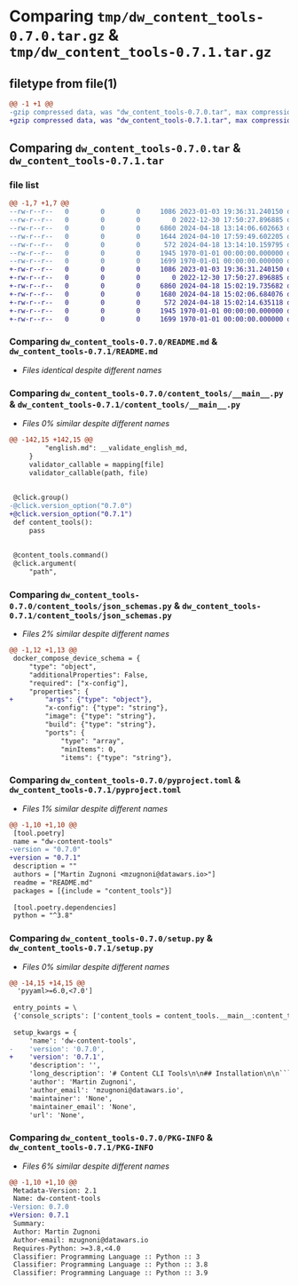 # Comparing `tmp/dw_content_tools-0.7.0.tar.gz` & `tmp/dw_content_tools-0.7.1.tar.gz`

## filetype from file(1)

```diff
@@ -1 +1 @@
-gzip compressed data, was "dw_content_tools-0.7.0.tar", max compression
+gzip compressed data, was "dw_content_tools-0.7.1.tar", max compression
```

## Comparing `dw_content_tools-0.7.0.tar` & `dw_content_tools-0.7.1.tar`

### file list

```diff
@@ -1,7 +1,7 @@
--rw-r--r--   0        0        0     1086 2023-01-03 19:36:31.240150 dw_content_tools-0.7.0/README.md
--rw-r--r--   0        0        0        0 2022-12-30 17:50:27.896885 dw_content_tools-0.7.0/content_tools/__init__.py
--rw-r--r--   0        0        0     6860 2024-04-18 13:14:06.602663 dw_content_tools-0.7.0/content_tools/__main__.py
--rw-r--r--   0        0        0     1644 2024-04-10 17:59:49.602205 dw_content_tools-0.7.0/content_tools/json_schemas.py
--rw-r--r--   0        0        0      572 2024-04-18 13:14:10.159795 dw_content_tools-0.7.0/pyproject.toml
--rw-r--r--   0        0        0     1945 1970-01-01 00:00:00.000000 dw_content_tools-0.7.0/setup.py
--rw-r--r--   0        0        0     1699 1970-01-01 00:00:00.000000 dw_content_tools-0.7.0/PKG-INFO
+-rw-r--r--   0        0        0     1086 2023-01-03 19:36:31.240150 dw_content_tools-0.7.1/README.md
+-rw-r--r--   0        0        0        0 2022-12-30 17:50:27.896885 dw_content_tools-0.7.1/content_tools/__init__.py
+-rw-r--r--   0        0        0     6860 2024-04-18 15:02:19.735682 dw_content_tools-0.7.1/content_tools/__main__.py
+-rw-r--r--   0        0        0     1680 2024-04-18 15:02:06.684076 dw_content_tools-0.7.1/content_tools/json_schemas.py
+-rw-r--r--   0        0        0      572 2024-04-18 15:02:14.635118 dw_content_tools-0.7.1/pyproject.toml
+-rw-r--r--   0        0        0     1945 1970-01-01 00:00:00.000000 dw_content_tools-0.7.1/setup.py
+-rw-r--r--   0        0        0     1699 1970-01-01 00:00:00.000000 dw_content_tools-0.7.1/PKG-INFO
```

### Comparing `dw_content_tools-0.7.0/README.md` & `dw_content_tools-0.7.1/README.md`

 * *Files identical despite different names*

### Comparing `dw_content_tools-0.7.0/content_tools/__main__.py` & `dw_content_tools-0.7.1/content_tools/__main__.py`

 * *Files 0% similar despite different names*

```diff
@@ -142,15 +142,15 @@
         "english.md": __validate_english_md,
     }
     validator_callable = mapping[file]
     validator_callable(path, file)
 
 
 @click.group()
-@click.version_option("0.7.0")
+@click.version_option("0.7.1")
 def content_tools():
     pass
 
 
 @content_tools.command()
 @click.argument(
     "path",
```

### Comparing `dw_content_tools-0.7.0/content_tools/json_schemas.py` & `dw_content_tools-0.7.1/content_tools/json_schemas.py`

 * *Files 2% similar despite different names*

```diff
@@ -1,12 +1,13 @@
 docker_compose_device_schema = {
     "type": "object",
     "additionalProperties": False,
     "required": ["x-config"],
     "properties": {
+        "args": {"type": "object"},
         "x-config": {"type": "string"},
         "image": {"type": "string"},
         "build": {"type": "string"},
         "ports": {
             "type": "array",
             "minItems": 0,
             "items": {"type": "string"},
```

### Comparing `dw_content_tools-0.7.0/pyproject.toml` & `dw_content_tools-0.7.1/pyproject.toml`

 * *Files 1% similar despite different names*

```diff
@@ -1,10 +1,10 @@
 [tool.poetry]
 name = "dw-content-tools"
-version = "0.7.0"
+version = "0.7.1"
 description = ""
 authors = ["Martin Zugnoni <mzugnoni@datawars.io>"]
 readme = "README.md"
 packages = [{include = "content_tools"}]
 
 [tool.poetry.dependencies]
 python = "^3.8"
```

### Comparing `dw_content_tools-0.7.0/setup.py` & `dw_content_tools-0.7.1/setup.py`

 * *Files 0% similar despite different names*

```diff
@@ -14,15 +14,15 @@
  'pyyaml>=6.0,<7.0']
 
 entry_points = \
 {'console_scripts': ['content_tools = content_tools.__main__:content_tools']}
 
 setup_kwargs = {
     'name': 'dw-content-tools',
-    'version': '0.7.0',
+    'version': '0.7.1',
     'description': '',
     'long_description': '# Content CLI Tools\n\n## Installation\n\n```\n$ pip3 install dw-content-tools\n```\n\n## Module Repository Validator\n\n```\nValidates that a module repo structure and content is valid, based\non the following rules:\n\n* metadata.yml exists\n* metadata.yml is valid\n    * validate JSON schema\n* docker-compose.yml exists\n* docker-compose.yml is valid\n    * validate JSON schema\n* english.md exists\n* validating english.md:\n    * pages:\n        * unique IDs\n        * all pages contain a valid ID\n        * all pages have a name\n    * all images referenced in md exist as static files\n    * activities:\n        * all activities have an unique `id`\n        * all activities have `type` defined\n        * input:\n            * has required `correct-answer` tag\n        * multiple-choice:\n            * has required `answer` (many) tags\n            * at least one answer is marked as `is-correct`\n            * when more than one answer is correct, `widget` has to be `checkbox`\n        * code:\n            * `template` and `device` attrs are defined\n            * has required `validation-code` tag\n```\n',
     'author': 'Martin Zugnoni',
     'author_email': 'mzugnoni@datawars.io',
     'maintainer': 'None',
     'maintainer_email': 'None',
     'url': 'None',
```

### Comparing `dw_content_tools-0.7.0/PKG-INFO` & `dw_content_tools-0.7.1/PKG-INFO`

 * *Files 6% similar despite different names*

```diff
@@ -1,10 +1,10 @@
 Metadata-Version: 2.1
 Name: dw-content-tools
-Version: 0.7.0
+Version: 0.7.1
 Summary: 
 Author: Martin Zugnoni
 Author-email: mzugnoni@datawars.io
 Requires-Python: >=3.8,<4.0
 Classifier: Programming Language :: Python :: 3
 Classifier: Programming Language :: Python :: 3.8
 Classifier: Programming Language :: Python :: 3.9
```

